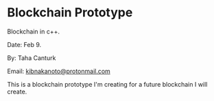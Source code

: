 # Blockchain Prototype

Blockchain in c++.

Date: Feb 9.

By: Taha Canturk

Email: kibnakanoto@protonmail.com

This is a blockchain prototype I'm creating for a future blockchain I will create.
